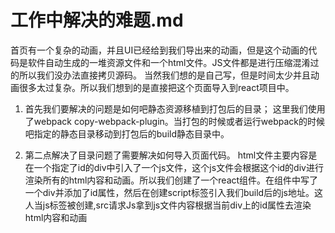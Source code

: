 # 工作中解决的难题.md

首页有一个复杂的动画，并且UI已经给到我们导出来的动画，但是这个动画的代码是软件自动生成的一堆资源文件和一个html文件。JS文件都是进行压缩混淆过的所以我们没办法直接拷贝源码。
当然我们想的是自己写，但是时间太少并且动画很多太过复杂。所以我们想到的是直接把这个页面导入到react项目中。
1. 首先我们要解决的问题是如何吧静态资源移植到打包后的目录；
这里我们使用了webpack copy-webpack-plugin。当打包的时候或者运行webpack的时候吧指定的静态目录移动到打包后的build静态目录中。

2. 第二点解决了目录问题了需要解决如何导入页面代码。
html文件主要内容是在一个指定了id的div中引入了一个js文件，这个js文件会根据这个id的div进行渲染所有的html内容和动画。所以我们创建了一个react组件。在组件中写了一个div并添加了id属性，然后在创建script标签引入我们build后的js地址。这人当js标签被创建,src请求Js拿到js文件内容根据当前div上的id属性去渲染html内容和动画

